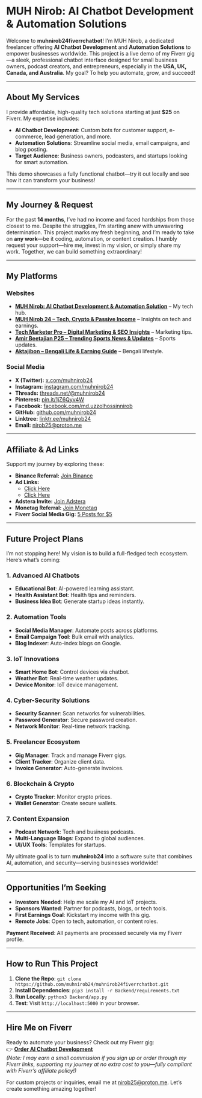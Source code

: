 # MUH Nirob: AI Chatbot Development & Automation Solutions

Welcome to **muhnirob24fiverrchatbot**! I’m MUH Nirob, a dedicated freelancer offering **AI Chatbot Development** and **Automation Solutions** to empower businesses worldwide. This project is a live demo of my Fiverr gig—a sleek, professional chatbot interface designed for small business owners, podcast creators, and entrepreneurs, especially in the **USA, UK, Canada, and Australia**. My goal? To help you automate, grow, and succeed!

---

## About My Services
I provide affordable, high-quality tech solutions starting at just **$25** on Fiverr. My expertise includes:

- **AI Chatbot Development**: Custom bots for customer support, e-commerce, lead generation, and more.
- **Automation Solutions**: Streamline social media, email campaigns, and blog posting.
- **Target Audience**: Business owners, podcasters, and startups looking for smart automation.

This demo showcases a fully functional chatbot—try it out locally and see how it can transform your business!

---

## My Journey & Request
For the past **14 months**, I’ve had no income and faced hardships from those closest to me. Despite the struggles, I’m starting anew with unwavering determination. This project marks my fresh beginning, and I’m ready to take on **any work**—be it coding, automation, or content creation. I humbly request your support—hire me, invest in my vision, or simply share my work. Together, we can build something extraordinary!

---

## My Platforms
### Websites
- **[MUH Nirob: AI Chatbot Development & Automation Solution](https://www.nirobtech.com/)** – My tech hub.
- **[MUH Nirob 24 – Tech, Crypto & Passive Income](https://muhnirob24.blogspot.com/)** – Insights on tech and earnings.
- **[Tech Marketer Pro – Digital Marketing & SEO Insights](https://techmarketerpro.blogspot.com/)** – Marketing tips.
- **[Amir Beetajian P25 – Trending Sports News & Updates](https://amirbeetajianp25.blogspot.com/)** – Sports updates.
- **[Aktajibon – Bengali Life & Earning Guide](https://aktajibon.blogspot.com/)** – Bengali lifestyle.

### Social Media
- **X (Twitter):** [x.com/muhnirob24](https://x.com/muhnirob24)  
- **Instagram:** [instagram.com/muhnirob24](https://www.instagram.com/muhnirob24)  
- **Threads:** [threads.net/@muhnirob24](https://www.threads.net/@muhnirob24)  
- **Pinterest:** [pin.it/1jZ6Qyv4W](https://pin.it/1jZ6Qyv4W)  
- **Facebook:** [facebook.com/md.uzzolhossinnirob](https://www.facebook.com/md.uzzolhossinnirob)  
- **GitHub:** [github.com/muhnirob24](https://github.com/muhnirob24)  
- **Linktree:** [linktr.ee/muhnirob24](https://linktr.ee/muhnirob24)  
- **Email:** [nirob25@proton.me](mailto:nirob25@proton.me)  

---

## Affiliate & Ad Links
Support my journey by exploring these:
- **Binance Referral:** [Join Binance](https://www.binance.com/referral/earn-together/refertoearn2000usdc/claim?hl=en&ref=GRO_14352_OZ461)  
- **Ad Links:**  
  - [Click Here](https://beetlestaircaselobster.com/q50i8hhww?key=c9f2fcf4e4236d197a23cc4d2405c35e)  
  - [Click Here](https://goathaga.top/4/9080624)  
- **Adstera Invite:** [Join Adstera](https://beta.publishers.adsterra.com/referral/6wHX62iKYq)  
- **Monetag Referral:** [Join Monetag](https://monetag.com/?ref_id=ztM3)  
- **Fiverr Social Media Gig:** [5 Posts for $5](https://go.fiverr.com/visit/?bta=1083553&brand=fiverrmarketplace&landingPage=https%253A%252F%252Fwww.fiverr.com%252Fs%252F8zVR0PV)  

---

## Future Project Plans
I’m not stopping here! My vision is to build a full-fledged tech ecosystem. Here’s what’s coming:

### 1. Advanced AI Chatbots
- **Educational Bot**: AI-powered learning assistant.
- **Health Assistant Bot**: Health tips and reminders.
- **Business Idea Bot**: Generate startup ideas instantly.

### 2. Automation Tools
- **Social Media Manager**: Automate posts across platforms.
- **Email Campaign Tool**: Bulk email with analytics.
- **Blog Indexer**: Auto-index blogs on Google.

### 3. IoT Innovations
- **Smart Home Bot**: Control devices via chatbot.
- **Weather Bot**: Real-time weather updates.
- **Device Monitor**: IoT device management.

### 4. Cyber-Security Solutions
- **Security Scanner**: Scan networks for vulnerabilities.
- **Password Generator**: Secure password creation.
- **Network Monitor**: Real-time network tracking.

### 5. Freelancer Ecosystem
- **Gig Manager**: Track and manage Fiverr gigs.
- **Client Tracker**: Organize client data.
- **Invoice Generator**: Auto-generate invoices.

### 6. Blockchain & Crypto
- **Crypto Tracker**: Monitor crypto prices.
- **Wallet Generator**: Create secure wallets.

### 7. Content Expansion
- **Podcast Network**: Tech and business podcasts.
- **Multi-Language Blogs**: Expand to global audiences.
- **UI/UX Tools**: Templates for startups.

My ultimate goal is to turn **muhnirob24** into a software suite that combines AI, automation, and security—serving businesses worldwide!

---

## Opportunities I’m Seeking
- **Investors Needed**: Help me scale my AI and IoT projects.  
- **Sponsors Wanted**: Partner for podcasts, blogs, or tech tools.  
- **First Earnings Goal**: Kickstart my income with this gig.  
- **Remote Jobs**: Open to tech, automation, or content roles.  

**Payment Received**: All payments are processed securely via my Fiverr profile.

---

## How to Run This Project
1. **Clone the Repo**: `git clone https://github.com/muhnirob24/muhnirob24fiverrchatbot.git`  
2. **Install Dependencies**: `pip3 install -r Backend/requirements.txt`  
3. **Run Locally**: `python3 Backend/app.py`  
4. **Test**: Visit `http://localhost:5000` in your browser.

---

## Hire Me on Fiverr
Ready to automate your business? Check out my Fiverr gig:  
👉 **[Order AI Chatbot Development](https://www.fiverr.com/pe/bdB7XEm)**  
*(Note: I may earn a small commission if you sign up or order through my Fiverr links, supporting my journey at no extra cost to you—fully compliant with Fiverr’s affiliate policy!)*  

For custom projects or inquiries, email me at [nirob25@proton.me](mailto:nirob25@proton.me). Let’s create something amazing together!
